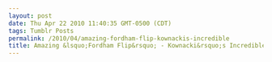 ```yaml
---
layout: post
date: Thu Apr 22 2010 11:40:35 GMT-0500 (CDT)
tags: Tumblr Posts
permalink: /2010/04/amazing-fordham-flip-kownackis-incredible
title: Amazing &lsquo;Fordham Flip&rsquo; - Kownacki&rsquo;s Incredible Leap
---
```


<object width="500" height="307"><param name="movie" value="http://www.youtube.com/v/_nmwRxl34uU&amp;fs=1"><param name="allowFullScreen" value="true"><param name="allowscriptaccess" value="always"><embed src="http://www.youtube.com/v/_nmwRxl34uU&amp;fs=1" type="application/x-shockwave-flash" width="500" height="307" allowscriptaccess="always" allowfullscreen="true"></object>
